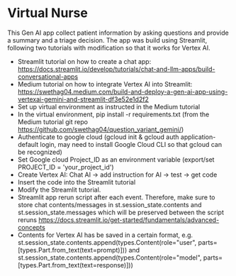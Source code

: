 # Virtual Nurse
This Gen AI app collect patient information by asking questions and provide a summary and a triage decision.
The app was build using Streamlit, following two tutorials with modification so that it works for Vertex AI.
- Streamlit tutorial on how to create a chat app: https://docs.streamlit.io/develop/tutorials/chat-and-llm-apps/build-conversational-apps
- Medium tutorial on how to integrate Vertex AI into Streamlit: https://swethag04.medium.com/build-and-deploy-a-gen-ai-app-using-vertexai-gemini-and-streamlit-df3e52e1d2f2
- Set up virtual environment as instructed in the Medium tutorial
- In the virtual environment, pip install -r requirements.txt (from the Medium tutorial git repo https://github.com/swethag04/question_variant_gemini/)
- Authenticate to google cloud (gcloud init & gcloud auth application-default login, may need to install Google Cloud CLI so that gcloud can be recognized)
- Set Google cloud Project_ID as an environment variable (export/set PROJECT_ID = 'your_project_id')
- Create Vertex AI: Chat AI -> add instruction for AI -> test -> get code
- Insert the code into the Streamlit tutorial
- Modify the Streamlit tutorial.
- Streamlit app rerun script after each event. Therefore, make sure to store chat contents/messages in st.session_state.contents and st.session_state.messages which will be preserved between the script reruns https://docs.streamlit.io/get-started/fundamentals/advanced-concepts
- Contents for Vertex AI has be saved in a certain format, e.g. st.session_state.contents.append(types.Content(role="user", parts=[types.Part.from_text(text=prompt)])) and st.session_state.contents.append(types.Content(role="model", parts=[types.Part.from_text(text=response)]))
